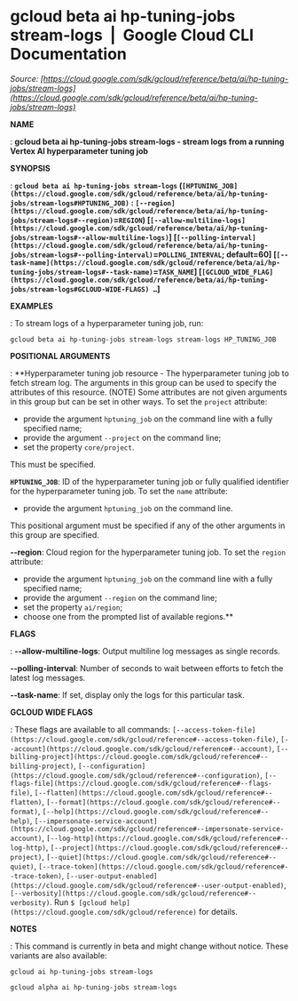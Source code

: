 # gcloud beta ai hp-tuning-jobs stream-logs  |  Google Cloud CLI Documentation

*Source: [https://cloud.google.com/sdk/gcloud/reference/beta/ai/hp-tuning-jobs/stream-logs](https://cloud.google.com/sdk/gcloud/reference/beta/ai/hp-tuning-jobs/stream-logs)*

**NAME**

: **gcloud beta ai hp-tuning-jobs stream-logs - stream logs from a running Vertex AI hyperparameter tuning job**

**SYNOPSIS**

: **`gcloud beta ai hp-tuning-jobs stream-logs` (`[HPTUNING_JOB](https://cloud.google.com/sdk/gcloud/reference/beta/ai/hp-tuning-jobs/stream-logs#HPTUNING_JOB)` : `[--region](https://cloud.google.com/sdk/gcloud/reference/beta/ai/hp-tuning-jobs/stream-logs#--region)`=`REGION`) [`[--allow-multiline-logs](https://cloud.google.com/sdk/gcloud/reference/beta/ai/hp-tuning-jobs/stream-logs#--allow-multiline-logs)`] [`[--polling-interval](https://cloud.google.com/sdk/gcloud/reference/beta/ai/hp-tuning-jobs/stream-logs#--polling-interval)`=`POLLING_INTERVAL`; default=60] [`[--task-name](https://cloud.google.com/sdk/gcloud/reference/beta/ai/hp-tuning-jobs/stream-logs#--task-name)`=`TASK_NAME`] [`[GCLOUD_WIDE_FLAG](https://cloud.google.com/sdk/gcloud/reference/beta/ai/hp-tuning-jobs/stream-logs#GCLOUD-WIDE-FLAGS) …`]**

**EXAMPLES**

: To stream logs of a hyperparameter tuning job, run:

```
gcloud beta ai hp-tuning-jobs stream-logs stream-logs HP_TUNING_JOB
```

**POSITIONAL ARGUMENTS**

: **Hyperparameter tuning job resource - The hyperparameter tuning job to fetch
stream log. The arguments in this group can be used to specify the attributes of
this resource. (NOTE) Some attributes are not given arguments in this group but
can be set in other ways.
To set the `project` attribute:

- provide the argument `hptuning_job` on the command line with a fully
specified name;
- provide the argument `--project` on the command line;
- set the property `core/project`.

This must be specified.

**`HPTUNING_JOB`**:
ID of the hyperparameter tuning job or fully qualified identifier for the
hyperparameter tuning job.
To set the `name` attribute:

- provide the argument `hptuning_job` on the command line.

This positional argument must be specified if any of the other arguments in this
group are specified.

**--region**:
Cloud region for the hyperparameter tuning job.
To set the `region` attribute:

- provide the argument `hptuning_job` on the command line with a fully
specified name;
- provide the argument `--region` on the command line;
- set the property `ai/region`;
- choose one from the prompted list of available regions.**

**FLAGS**

: **--allow-multiline-logs**:
Output multiline log messages as single records.

**--polling-interval**:
Number of seconds to wait between efforts to fetch the latest log messages.

**--task-name**:
If set, display only the logs for this particular task.

**GCLOUD WIDE FLAGS**

: These flags are available to all commands: `[--access-token-file](https://cloud.google.com/sdk/gcloud/reference#--access-token-file)`,
`[--account](https://cloud.google.com/sdk/gcloud/reference#--account)`, `[--billing-project](https://cloud.google.com/sdk/gcloud/reference#--billing-project)`,
`[--configuration](https://cloud.google.com/sdk/gcloud/reference#--configuration)`,
`[--flags-file](https://cloud.google.com/sdk/gcloud/reference#--flags-file)`,
`[--flatten](https://cloud.google.com/sdk/gcloud/reference#--flatten)`, `[--format](https://cloud.google.com/sdk/gcloud/reference#--format)`, `[--help](https://cloud.google.com/sdk/gcloud/reference#--help)`, `[--impersonate-service-account](https://cloud.google.com/sdk/gcloud/reference#--impersonate-service-account)`,
`[--log-http](https://cloud.google.com/sdk/gcloud/reference#--log-http)`,
`[--project](https://cloud.google.com/sdk/gcloud/reference#--project)`, `[--quiet](https://cloud.google.com/sdk/gcloud/reference#--quiet)`, `[--trace-token](https://cloud.google.com/sdk/gcloud/reference#--trace-token)`, `[--user-output-enabled](https://cloud.google.com/sdk/gcloud/reference#--user-output-enabled)`,
`[--verbosity](https://cloud.google.com/sdk/gcloud/reference#--verbosity)`.
Run `$ [gcloud help](https://cloud.google.com/sdk/gcloud/reference)` for details.

**NOTES**

: This command is currently in beta and might change without notice. These
variants are also available:

```
gcloud ai hp-tuning-jobs stream-logs
```

```
gcloud alpha ai hp-tuning-jobs stream-logs
```